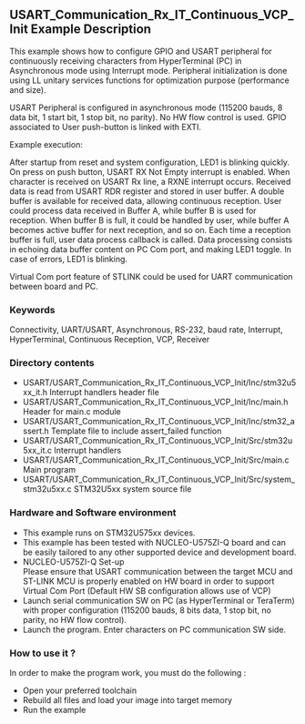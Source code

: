 ## <b>USART_Communication_Rx_IT_Continuous_VCP_Init Example Description</b>

This example shows how to configure GPIO and USART peripheral for continuously receiving characters
from HyperTerminal (PC) in Asynchronous mode using Interrupt mode. Peripheral initialization is
done using LL unitary services functions for optimization purpose (performance and size).

USART Peripheral is configured in asynchronous mode (115200 bauds, 8 data bit, 1 start bit, 1 stop bit, no parity).
No HW flow control is used.
GPIO associated to User push-button is linked with EXTI.

Example execution:

After startup from reset and system configuration, LED1 is blinking quickly.
On press on push button, USART RX Not Empty interrupt is enabled.
When character is received on USART Rx line, a RXNE interrupt occurs.
Received data is read from USART RDR register and stored in user buffer.
A double buffer is available for received data, allowing continuous reception.
User could process data received in Buffer A, while buffer B is used for reception.
When buffer B is full, it could be handled by user, while buffer A becomes active buffer for next reception, and so on.
Each time a reception buffer is full, user data process callback is called.
Data processing consists in echoing data buffer content on PC Com port, and making LED1 toggle.
In case of errors, LED1 is blinking.

Virtual Com port feature of STLINK could be used for UART communication between board and PC.

### <b>Keywords</b>

Connectivity, UART/USART, Asynchronous, RS-232, baud rate, Interrupt, HyperTerminal, Continuous Reception, VCP,
Receiver

### <b>Directory contents</b>

  - USART/USART_Communication_Rx_IT_Continuous_VCP_Init/Inc/stm32u5xx_it.h          Interrupt handlers header file
  - USART/USART_Communication_Rx_IT_Continuous_VCP_Init/Inc/main.h                  Header for main.c module
  - USART/USART_Communication_Rx_IT_Continuous_VCP_Init/Inc/stm32_assert.h          Template file to include assert_failed function
  - USART/USART_Communication_Rx_IT_Continuous_VCP_Init/Src/stm32u5xx_it.c          Interrupt handlers
  - USART/USART_Communication_Rx_IT_Continuous_VCP_Init/Src/main.c                  Main program
  - USART/USART_Communication_Rx_IT_Continuous_VCP_Init/Src/system_stm32u5xx.c      STM32U5xx system source file

### <b>Hardware and Software environment</b>

  - This example runs on STM32U575xx devices.  
  - This example has been tested with NUCLEO-U575ZI-Q board and can be
    easily tailored to any other supported device and development board.  
  - NUCLEO-U575ZI-Q Set-up  
    Please ensure that USART communication between the target MCU and ST-LINK MCU is properly enabled
    on HW board in order to support Virtual Com Port (Default HW SB configuration allows use of VCP)  
  - Launch serial communication SW on PC (as HyperTerminal or TeraTerm) with proper configuration
    (115200 bauds, 8 bits data, 1 stop bit, no parity, no HW flow control).  
  - Launch the program. Enter characters on PC communication SW side.

### <b>How to use it ?</b>

In order to make the program work, you must do the following :

 - Open your preferred toolchain
 - Rebuild all files and load your image into target memory
 - Run the example


